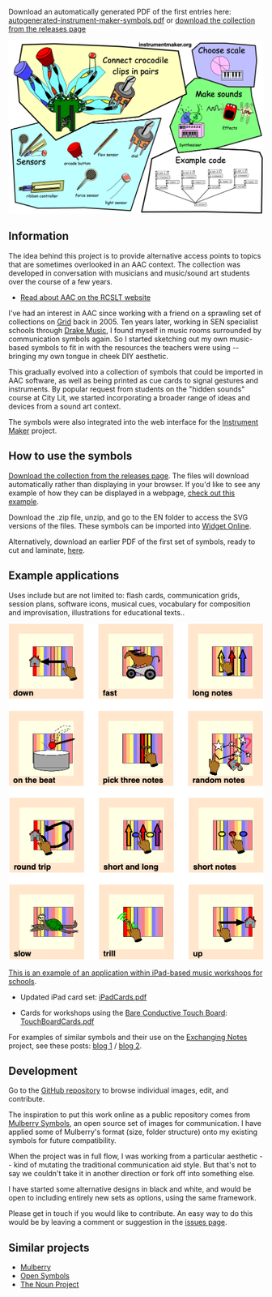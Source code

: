 Download an automatically generated PDF of the first entries here:  [autogenerated-instrument-maker-symbols.pdf](http://ardisson.net/instrument-maker/autogenerated-instrument-maker-symbols.pdf) or [download the collection from the releases page](https://github.com/matthewscharles/instrument-maker-symbols/releases/tag/0.0.1)

![A collection of symbols including sensors, scales, sounds, and synthesisers.](im-example.png)

## Information

The idea behind this project is to provide alternative access points to topics that are sometimes overlooked in an AAC context.  The collection was developed in conversation with musicians and music/sound art students over the course of a few years.

- [Read about AAC on the RCSLT website](https://www.rcslt.org/speech-and-language-therapy/clinical-information/augmentative-and-alternative-communication/#section-2)

I've had an interest in AAC since working with a friend on a sprawling set of collections on [Grid](https://thinksmartbox.com/) back in 2005. Ten years later, working in SEN specialist schools through [Drake Music](http://www.drakemusic.org/), I found myself in music rooms surrounded by communication symbols again. So I started sketching out my own music-based symbols to fit in with the resources the teachers were using -- bringing my own tongue in cheek DIY aesthetic.  

This gradually evolved into a collection of symbols that could be imported in AAC software, as well as being printed as cue cards to signal gestures and instruments.  By popular request from students on the "hidden sounds" course at City Lit, we started incorporating a broader range of ideas and devices from a sound art context. 

The symbols were also integrated into the web interface for the [Instrument Maker](https://github.com/matthewscharles/instrument-maker) project.

## How to use the symbols

[Download the collection from the releases page](https://github.com/matthewscharles/instrument-maker-symbols/releases/tag/0.0.1).  The files will download automatically rather than displaying in your browser. If you'd like to see any example of how they can be displayed in a webpage, [check out this example](https://matthewscharles.github.io/instrument-maker-symbols/examples/).

Download the .zip file, unzip, and go to the EN folder to access the SVG versions of the files.  These symbols can be imported into [Widget Online](https://widgitonline.com/).  

Alternatively, download an earlier PDF of the first set of symbols, ready to cut and laminate, [here](http://ardisson.net/instrument-maker/autogenerated-instrument-maker-symbols.pdf).

## Example applications

Uses include but are not limited to: flash cards, communication grids, session plans, software icons, musical cues, vocabulary for composition and improvisation, illustrations for educational texts..

![Images of iPad workshop cue cards](examples/iPad_workshop_cards.png)

[This is an example of an application within iPad-based music workshops for schools](https://www.drakemusic.org/blog/charles-matthews/improvisation-resources/).

- Updated iPad card set: [iPadCards.pdf](https://instrumentmaker.org/instrument-maker-symbols/examples/iPadCards.pdf)

- Cards for workshops using the [Bare Conductive Touch Board](https://www.bareconductive.com/collections/touch-board?srsltid=AfmBOopLUT6v7ECLkuYN8h9CYtbzLwim2TCNPXvSQETLsg2YMRQ-L8ug): [TouchBoardCards.pdf](https://instrumentmaker.org/instrument-maker-symbols/examples/TouchBoardCards.pdf)

For examples of similar symbols and their use on the [Exchanging Notes](https://www.drakemusic.org/exchanging-notes/) project, see these posts: [blog 1](https://www.drakemusic.org/blog/charles-matthews/improvisation-resources/) / [blog 2](https://www.drakemusic.org/blog/charles-matthews/informing-ipad-play-with-movement-in-the-classroom/). 

## Development
Go to the [GitHub repository](https://github.com/matthewscharles/instrument-maker-symbols) to browse individual images, edit, and contribute.

The inspiration to put this work online as a public repository comes from [Mulberry Symbols](https://mulberrysymbols.org/), an open source set of images for communication. I have applied some of Mulberry's format (size, folder structure) onto my existing symbols for future compatibility.

When the project was in full flow, I was working from a particular aesthetic -- kind of mutating the traditional communication aid style. But that's not to say we couldn't take it in another direction or fork off into something else.

I have started some alternative designs in black and white, and would be open to including entirely new sets as options, using the same framework.

Please get in touch if you would like to contribute. An easy way to do this would be by leaving a comment or suggestion in the [issues page](https://github.com/matthewscharles/instrument-maker-symbols/issues).

## Similar projects 
- [Mulberry](https://mulberrysymbols.org/)
- [Open Symbols](https://www.opensymbols.org/)
- [The Noun Project](https://thenounproject.com/)
